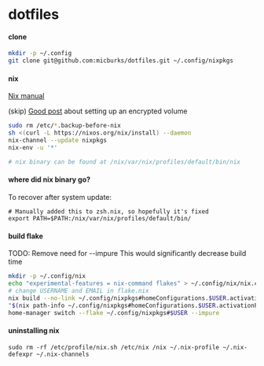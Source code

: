 # dotfiles

#### clone

```bash
mkdir -p ~/.config
git clone git@github.com:micburks/dotfiles.git ~/.config/nixpkgs
```


#### nix

[Nix manual](https://nixos.org/manual/nix/unstable/installation/installing-binary.html#macos-installation-a-namesect-macos-installation-change-store-prefixaa-namesect-macos-installation-encrypted-volumeaa-namesect-macos-installation-symlinkaa-namesect-macos-installation-recommended-notesa)

(skip) [Good post](https://www.philipp.haussleiter.de/2020/04/fixing-nix-setup-on-macos-catalina/) about setting up an encrypted volume

```bash
sudo rm /etc/*.backup-before-nix
sh <(curl -L https://nixos.org/nix/install) --daemon
nix-channel --update nixpkgs
nix-env -u '*'

# nix binary can be found at /nix/var/nix/profiles/default/bin/nix
```

#### where did nix binary go?

To recover after system update:

```
# Manually added this to zsh.nix, so hopefully it's fixed
export PATH=$PATH:/nix/var/nix/profiles/default/bin/
```

#### build flake

TODO: Remove need for --impure
This would significantly decrease build time

```bash
mkdir -p ~/.config/nix
echo "experimental-features = nix-command flakes" > ~/.config/nix/nix.conf
# change USERNAME and EMAIL in flake.nix
nix build --no-link ~/.config/nixpkgs#homeConfigurations.$USER.activationPackage --impure
"$(nix path-info ~/.config/nixpkgs#homeConfigurations.$USER.activationPackage --impure)"/activate
home-manager switch --flake ~/.config/nixpkgs#$USER --impure
```

#### uninstalling nix

```
sudo rm -rf /etc/profile/nix.sh /etc/nix /nix ~/.nix-profile ~/.nix-defexpr ~/.nix-channels
```

